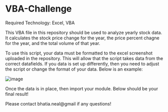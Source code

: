 # VBA-Challenge

Required Technology: Excel, VBA

This VBA file in this repository should be used to analyze yearly stock data.  It calculates the stock price change for the year, the price percent chagne for the year, and the total volume of that year.  

To use this script, your data must be formatted to the excel screenshot uploaded in the repository.  This will allow that the script takes data from the correct datafields.  If you data is set up differently, then you need to adjust the script or change the format of your data.  Below is an example:

![image](https://user-images.githubusercontent.com/44051207/123546150-68fd6500-d729-11eb-9303-8627856b0185.png)

Once the data is in place, then import your module.  Below should be your final result!



Please contact bhatia.neal@gmail if any questions!
